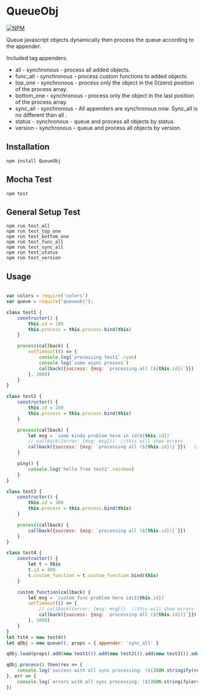 
# QueueObj

[![NPM](https://nodei.co/npm/log4js-tagline.png?downloads=true&downloadRank=true&stars=true)](https://nodei.co/npm/log4js-tagline/)

Queue javascript objects dynamically then process the queue according to the appender.

Included tag appenders:

* all - synchronous - process all added objects.
* func_all - synchronous - process custom functions to added objects.
* top_one - synchronous - process only the object in the 0(zero) position of the process array.
* bottom_one - synchronous - process only the object in the last position of the process array.
* sync_all - synchronous - All appenders are synchronous now. Sync_all is no different than all .
* status - synchronous - queue and process all objects by status.
* version - synchronous - queue and process all objects by version.

Installation
---------
```
npm install QueueObj
```

Mocha Test
---------
```
npm test
```

General Setup Test
---------
```
npm run test_all
npm run test_top_one
npm run test_bottom_one
npm run test_func_all
npm run test_sync_all
npm run test_status
npm run test_version

```

Usage
---------
```js

var colors = require('colors')
var queue = require("queueobj");

class test1 {
    constructor() {
        this.id = 100
        this.process = this.process.bind(this)
    }

    process(callback) {
        setTimeout(() => {
            console.log(`processing test1`.cyan)
            console.log(`some async process`)
            callback({success: {msg: `processing all (${this.id})`}})
        }, 3000)
    }
}

class test2 {
    constructor() {
        this.id = 200
        this.process = this.process.bind(this)
    }

    process(callback) {
        let msg = `some kinda problem here in id(${this.id})`
        // callback({error: {msg: msg}})  //this will show errors
        callback({success: {msg: `processing all (${this.id})}`}})   //this will show no errors
    }

    ping() {
        console.log('hello from test2'.rainbow)
    }
}

class test3 {
    constructor() {
        this.id = 300
        this.process = this.process.bind(this)
    }

    process(callback) {
        callback({success: {msg: `processing all (${this.id})}`}})   
    }
}

class test4 {
    constructor() {
        let t = this
        t.id = 400
        t.custom_function = t.custom_function.bind(this)
    }

    custom_function(callback) {
        let msg = `custom func problem here id(${this.id})`
        setTimeout(() => {
            // callback({error: {msg: msg}})  //this will show errors
            callback({success: {msg: `processing all (${this.id})}`}})   //this will show no errors
        }, 3000)
    }
}
let tst4 = new test4()
let qObj = new queue(), props = { appender: 'sync_all' }

qObj.load(props).add(new test1()).add(new test2()).add(new test3()).add(tst4.custom_function)

qObj.process().then(res => {
    console.log(`success with all sync processing: (${JSON.stringify(res)})`.bold.italic.green)
}, err => {
    console.log(`errors with all sync processing: (${JSON.stringify(err)})`.red)
})

```

